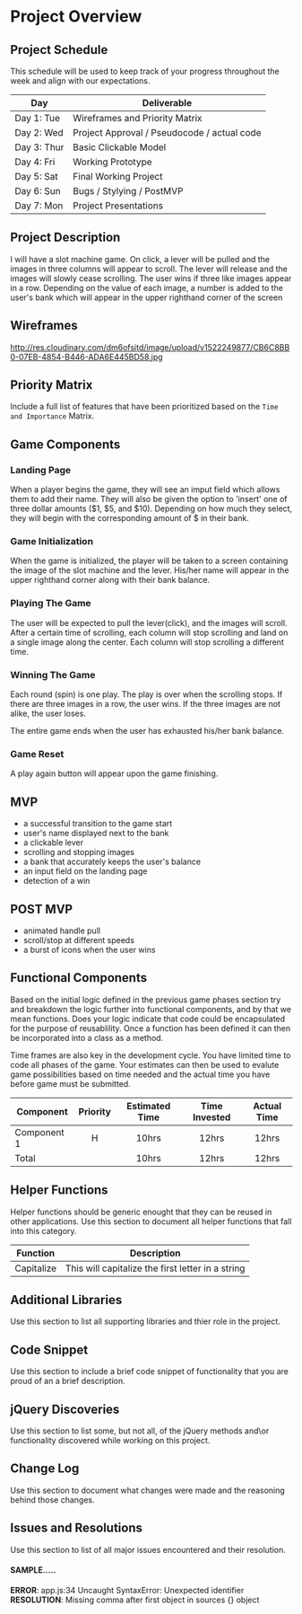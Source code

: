 # Project Overview

## Project Schedule

This schedule will be used to keep track of your progress throughout the week and align with our expectations.  

|  Day | Deliverable | 
|---|---| 
|Day 1: Tue| Wireframes and Priority Matrix|
|Day 2: Wed| Project Approval /  Pseudocode / actual code|
|Day 3: Thur| Basic Clickable Model |
|Day 4: Fri| Working Prototype |
|Day 5: Sat| Final Working Project |
|Day 6: Sun| Bugs / Stylying / PostMVP |
|Day 7: Mon| Project Presentations |


## Project Description

I will have a slot machine game. On click, a lever will be pulled and the images in three columns will appear to scroll. The lever will release and the images will slowly cease scrolling. The user wins if three like images appear in a row. Depending on the value of each image, a number is added to the user's bank which will appear in the upper righthand corner of the screen

## Wireframes

http://res.cloudinary.com/dm6ofsjtd/image/upload/v1522249877/CB6C8BB0-07EB-4854-B446-ADA6E445BD58.jpg

## Priority Matrix

Include a full list of features that have been prioritized based on the `Time and Importance` Matrix.  

## Game Components

### Landing Page

When a player begins the game, they will see an imput field which allows them to add their name. They will also be given the option to 'insert' one of three dollar amounts ($1, $5, and $10). Depending on how much they select, they will begin with the corresponding amount of $ in their bank.

### Game Initialization
When the game is initialized, the player will be taken to a screen containing the image of the slot machine and the lever. His/her name will appear in the upper righthand corner along with their bank balance.

### Playing The Game

The user will be expected to pull the lever(click), and the images will scroll. After a certain time of scrolling, each column will stop scrolling and land on a single image along the center. Each column will stop scrolling a different time. 

### Winning The Game

Each round (spin) is one play. The play is over when the scrolling stops. If there are three images in a row, the user wins. If the three images are not alike, the user loses. 

The entire game ends when the user has exhausted his/her bank balance.

### Game Reset

A play again button will appear upon the game finishing.

## MVP 

- a successful transition to the game start
- user's name displayed next to the bank
- a clickable lever
- scrolling and stopping images
- a bank that accurately keeps the user's balance
- an input field on the landing page
- detection of a win


## POST MVP


- animated handle pull
- scroll/stop at different speeds
- a burst of icons when the user wins

## Functional Components

Based on the initial logic defined in the previous game phases section try and breakdown the logic further into functional components, and by that we mean functions.  Does your logic indicate that code could be encapsulated for the purpose of reusablility.  Once a function has been defined it can then be incorporated into a class as a method. 

Time frames are also key in the development cycle.  You have limited time to code all phases of the game.  Your estimates can then be used to evalute game possibilities based on time needed and the actual time you have before game must be submitted. 

| Component | Priority | Estimated Time | Time Invested | Actual Time |
| --- | :---: |  :---: | :---: | :---: |
| Component 1 | H | 10hrs| 12hrs | 12hrs |
| Total |  | 10hrs| 12hrs | 12hrs |

## Helper Functions
Helper functions should be generic enought that they can be reused in other applications. Use this section to document all helper functions that fall into this category.

| Function | Description | 
| --- | :---: |  
| Capitalize | This will capitalize the first letter in a string | 

## Additional Libraries
 Use this section to list all supporting libraries and thier role in the project. 

## Code Snippet

Use this section to include a brief code snippet of functionality that you are proud of an a brief description.  

## jQuery Discoveries
 Use this section to list some, but not all, of the jQuery methods and\or functionality discovered while working on this project.

## Change Log
 Use this section to document what changes were made and the reasoning behind those changes.  

## Issues and Resolutions
 Use this section to list of all major issues encountered and their resolution.

#### SAMPLE.....
**ERROR**: app.js:34 Uncaught SyntaxError: Unexpected identifier                                
**RESOLUTION**: Missing comma after first object in sources {} object
